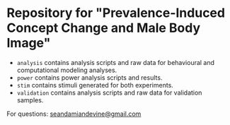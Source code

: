 # Repository for "Prevalence-Induced Concept Change and Male Body Image"

- `analysis` contains analysis scripts and raw data for behavioural and computational modeling analyses.
- `power` contains power analysis scripts and results. 
- `stim` contains stimuli generated for both experiments. 
- `validation` contains analysis scripts and raw data for validation samples. 

For questions: seandamiandevine@gmail.com